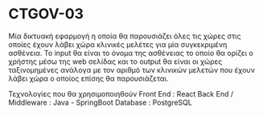 # CTGOV-03

Μία δικτυακή εφαρμογή η οποία θα παρουσιάζει όλες τις χώρες στις οποίες έχουν λάβει χώρα κλινικές μελέτες για μία συγκεκριμένη ασθένεια.
Το input θα είναι το όνομα της ασθένειας το οποίο θα ορίζει ο χρήστης μέσω της web σελίδας και το output θα είναι οι χώρες ταξινομημένες ανάλογα με τον αριθμό των κλινικών μελετών που έχουν λάβει χώρα ο οποίος επίσης θα παρουσιάζεται.

Τεχνολογίες που θα χρησιμοποιηθούν
Front End : React
Back End / Middleware : Java - SpringBoot
Database : PostgreSQL
